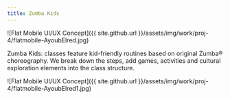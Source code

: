 ```yaml
---
title: Zumba Kids
---
```


![Flat Mobile UI/UX Concept]({{ site.github.url }}/assets/img/work/proj-4/flatmobile-AyoubElred.jpg)

Zumba Kids: classes feature kid-friendly routines based on original Zumba® choreography. We break down the steps, add games, activities and cultural exploration elements into the class structure.

![Flat Mobile UI/UX Concept]({{ site.github.url }}/assets/img/work/proj-4/flatmobile-AyoubElred1.jpg)